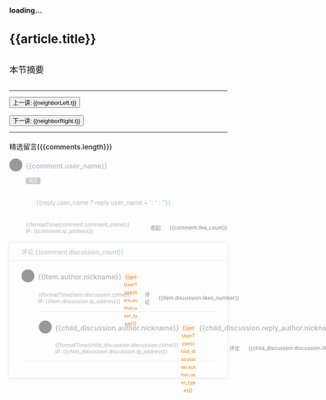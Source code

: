 <!-- <p>courseType: {{courseType}}</p>
<p>course_id: {{course_id}}</p>
<p>article_id: {{article_id}}</p>

{{ currentArticleIndex }}
<p>neighborLeft: {{neighborLeft}}</p>
<p>neighborRight: {{neighborRight}}</p> -->

<h3 v-if="loading">loading...</h3>

<h1>{{article.title}}</h1>
<div v-if="courseType === 'video' && article.content" style="padding-top:20px;padding-bottom:20px;font-size:20px;font-weight:500;">本节摘要</div>
<div v-html="article.content"></div>

<hr>
<div>
  <button @click="jump(courseType, course_id, neighborLeft.id, 'prev')">上一讲: {{neighborLeft.t}}</button>
  <br />
  <br />
  <button @click="jump(courseType, course_id, neighborRight.id, 'next')">下一讲: {{neighborRight.t}}</button>
</div>
<hr>

<div class="comments-wrap">
  <div class="index_comments">精选留言({{comments.length}})</div>
  <div v-for="comment in comments" :key="comment.id" class="comment_panel">
    <div class="comment_main">
      <div class="avatar" :class="comment.is_pvip ? 'avatar-pvip' : ''" style="width: 30px; height: 30px;">
        <!-- TODO 图片懒加载 -->
        <!-- <img class="avatar-img" /> -->
        <!-- <img class="avatar" :src="comment.user_header" /> -->
        <span class="avatar"></span>
        <i v-if="comment.is_pvip" class="iconfont icon-vip-fill pvip-logo"></i>
      </div>
      <div class="comment_info">
        <div class="user_name">{{comment.user_name}}</div>
        <div class="comment_topTag" v-if="comment.comment_is_top">置顶</div>
        <div class="comment_content" v-html="comment.comment_content"></div>
        <div class="comment_replies" v-if="comment.replies && comment.replies.length" v-for="reply in comment.replies">
          <p class="comment_reply_content">{{reply.user_name ? reply.user_name + ': ' : ''}}<span v-html="reply.content"></span></p>
        </div>
        <div class="comment_control">
          <div>
            <div class="comment_ctime">{{formatTime(comment.comment_ctime)}}</div>
            <div class="comment_ctime" v-if="comment.ip_address">IP: {{comment.ip_address}}</div>
          </div>
          <div class="comment_actions">
            <div class="comment_btnComment" :class="comment.expand ? 'comment_btnComment_on' : ''" @click="toggleDiscussion(comment)">
              <span class="iconfont icon-message"></span>
              <span v-if="comment.expand">收起</span>
              <template v-else>
                <span v-if="comment.discussion_count > 0">{{comment.discussion_count}}</span>
              </template>
            </div>
            <div class="comment_btnPraise" :class="comment.had_liked ? 'comment_btnPraise_on' : ''">
              <span class="iconfont icon-praise"></span>
              <span v-if="comment.like_count > 0">{{comment.like_count}}</span>
            </div>
          </div>
        </div>
      </div>
    </div>
    <div class="comment_nest_wrap" v-if="comment.expand">
      <div class="comment_nest_title">评论 {{comment.discussion_count}}</div>
      <div class="comment_nest_list">
        <div class="comment_nest_rootItem" v-for="item in comment.discussions" :key="item.discussion.id">
          <div class="comment_nest_commentRoot">
            <div class="avatar" :class="item.author.is_pvip ? 'avatar-pvip' : ''" style="width: 30px; height: 30px;">
              <!-- <img class="avatar" :src="item.author.avatar" /> -->
              <span class="avatar"></span>
              <i v-if="item.author.is_pvip" class="iconfont icon-vip-fill pvip-logo"></i>
            </div>
            <div class="comment_nest_info">
              <div class="comment_nest_userInfo">
                <div class="comment_nest_userInfo_userName">{{item.author.nickname}}</div>
                <div class="comment_nest_userInfo_mark" v-if="getUserType(item.author.user_type)">{{getUserType(item.author.user_type)}}</div>
              </div>
              <div class="comment_nest_discussion_content" v-html="item.discussion.discussion_content"></div>
              <div class="comment_control">
                <div>
                  <div class="comment_ctime">{{formatTime(item.discussion.ctime)}}</div>
                  <div class="comment_ctime" v-if="item.discussion.ip_address">IP: {{item.discussion.ip_address}}</div>
                </div>
                <div class="comment_actions">
                  <div class="comment_btnComment">
                    <span class="iconfont icon-message"></span>评论
                  </div>
                  <div class="comment_btnPraise" :class="item.discussion.is_liked ? 'comment_btnPraise_on' : ''">
                    <span class="iconfont icon-praise"></span>
                    <span v-if="item.discussion.likes_number > 0">{{item.discussion.likes_number}}</span>
                  </div>
                </div>
              </div>
            </div>
          </div>
          <div class="comment_nest_commentChildWrap" v-if="item.child_discussion_number > 0">
            <div class="comment_nest_commentChildItem" v-for="child_discussion in item.child_discussions" :key="child_discussion.discussion.id">
              <div class="avatar" :class="child_discussion.author.is_pvip ? 'avatar-pvip' : ''" style="width: 30px; height: 30px;">
                <!-- <img class="avatar" :src="child_discussion.author.avatar" /> -->
                <span class="avatar"></span>
                <i v-if="child_discussion.author.is_pvip" class="iconfont icon-vip-fill pvip-logo"></i>
              </div>
              <div class="comment_nest_info">
                <div class="comment_nest_userInfo">
                  <div class="comment_nest_userInfo_userName">{{child_discussion.author.nickname}}</div>
                  <div class="comment_nest_userInfo_mark" v-if="getUserType(child_discussion.author.user_type)">{{getUserType(child_discussion.author.user_type)}}</div>
                  <div class="comment_nest_toIcon iconfont icon-arrow-right-filling" style="margin-left: 4px; margin-right: 4px;font-size: 12px;"></div>
                  <div class="comment_nest_userInfo_userName">{{child_discussion.reply_author.nickname}}</div>
                  <div class="comment_nest_userInfo_mark" v-if="getUserType(child_discussion.reply_author.user_type)">{{getUserType(child_discussion.reply_author.user_type)}}</div>
                </div>
                <div class="comment_nest_discussion_content" v-html="child_discussion.discussion.discussion_content"></div>
                <div class="comment_control">
                  <div>
                    <div class="comment_ctime">{{formatTime(child_discussion.discussion.ctime)}}</div>
                    <div class="comment_ctime" v-if="child_discussion.discussion.ip_address">IP: {{child_discussion.discussion.ip_address}}</div>
                  </div>
                  <div class="comment_actions">
                    <div class="comment_btnComment">
                      <span class="iconfont icon-message"></span>评论
                    </div>
                    <div class="comment_btnPraise" :class="child_discussion.discussion.is_liked ? 'comment_btnPraise_on' : ''">
                      <span class="iconfont icon-praise"></span>
                      <span v-if="child_discussion.discussion.likes_number > 0">{{child_discussion.discussion.likes_number}}</span>
                    </div>
                  </div>
                </div>
              </div>
            </div>
          </div>
        </div>
      </div>
    </div>
  </div>
</div>

<script setup>
import { ref, computed, onMounted, nextTick, inject } from 'vue'
import { useRoute, useRouter } from 'vue-router'
import axios from 'axios'
import hljs from 'highlight.js'
// import 'highlight.js/styles/github.css'
import 'highlight.js/styles/atom-one-dark.css'

// const baseUrl = window.location.protocol + '//' + window.location.host
const baseUrl = '/study'

const columns = inject('geektime_columns')
const videoCourses = inject('geektime_videoCourses')

const route = useRoute()
const router = useRouter()
const loading = ref(false)
const article = ref({})
// const neighborLeft = computed(() => {
//   return article.value?.neighbors?.left || {}
// })
// const neighborRight = computed(() => {
//   return article.value?.neighbors?.right || {}
// })
const comments = computed(() => {
  // return (article.value?.comments || []).map(item => ({ ...item, expand: false }))
  return article.value?.comments || []
})

// const { type, course_id, article_id } = route.query
const courseType = computed(() => route.query.type)
const course_id = computed(() => route.query.course_id)
const article_id = computed(() => route.query.article_id)

const courses = computed(() => {
  if (courseType.value === 'column') {
    return columns
  } else if (courseType.value === 'video') {
    return videoCourses
  }
})
const course = computed(() => {
  if (courses.value) {
    return courses.value.find(item => item.id === Number(course_id.value))
  }
})
const currentArticleIndex = computed(() => {
  return course.value?.l?.findIndex(item => item.id === Number(article_id.value))
})
const neighborLeft = computed(() => {
  if (currentArticleIndex.value === undefined || currentArticleIndex.value <= 0) return {}
  return course.value?.l[currentArticleIndex.value - 1]
})
const neighborRight = computed(() => {
  if (currentArticleIndex.value === undefined || currentArticleIndex.value === -1 || currentArticleIndex.value >= course.value?.l.length - 1) return {}
  return course.value?.l[currentArticleIndex.value + 1]
})

onMounted(() => {
  if (!course.value) {
    alert('未找到课程: ' + courseType.value + '/' + course_id.value)
    return
  }
  getArticle(courseType.value, course_id.value, article_id.value)
})

function getArticle(courseType, course_id, article_id) {
  return new Promise((resolve, reject) => {
    loading.value = true
    axios({
      url: `${baseUrl}/geektime/${courseType}/list/${course_id}/${article_id}.json`,
      method: 'GET'
    }).then(res => {
      loading.value = false
      console.log('[getArticle] axios then:', `courseType=${courseType}, course_id=${course_id}, article_id=${article_id}`, res)
      const { status, data } = res
      if (status === 200 && data) {
        data.comments = (data.comments || []).map(item => ({ ...item, expand: false }))
        document.title = data.title
        article.value = data
        nextTick(() => hljs.highlightAll())
        resolve(data)
      } else {
        alert('[getArticle] axios status:' + status)
        reject(res)
      }
    }).catch(err => {
      loading.value = false
      console.error('[getArticle] axios catch:', `courseType=${courseType}, course_id=${course_id}, article_id=${article_id}`, err)
      alert('[getArticle] catch error:' + err.message)
      reject(err)
    })
  })
}

async function jump(courseType, course_id, article_id, action) {
  if (!article_id) {
    if (action === 'prev') {
      alert('已经是第一讲')
    } else if (action === 'next') {
      alert('已经是最后一讲')
    }
    return
  }

  await getArticle(courseType, course_id, article_id)

  // window.scroll({
  //   top: 0,
  //   behavior: 'smooth'
  // })
  // window.scrollTo({
  //   top: 0,
  //   behavior: 'smooth'
  // })

  // window.location.href = `./article.html?type=${courseType}&course_id=${course_id}&article_id=${article_id}`
  router.replace({
    path: '/geektime/column/article',
    query: {
      type: courseType,
      course_id,
      article_id
    }
  })
}

function getUserType(user_type) {
  const typeMap = {
    2: '作者',
    4: '编辑',
    8: '编辑',
  }
  return typeMap[user_type] || ''
}

function formatTime(time) {
  const _t = new Date(time * 1000)
  const y = _t.getFullYear()
  const M = _t.getMonth() + 1
  const d = _t.getDate()
  const h = _t.getHours()
  const m = _t.getMinutes()
  const s = _t.getSeconds()
  return [
    [
      y,
      M >= 10 ? M : '0' + M,
      d >= 10 ? d : '0' + d,
    ].join('-'),
    [
      h >= 10 ? h : '0' + h,
      m >= 10 ? m : '0' + m,
      s >= 10 ? s : '0' + s,
    ].join(':'),
  ].join(' ')
}

function toggleDiscussion(comment) {
  if (comment.discussion_count > 0) {
    comment.expand = !comment.expand
  }
}
</script>

<style>
video {
  max-width: 100%;
}
pre {
  padding: 0!important;
}
pre code {
  font-size: 14px!important;
}
.hljs{
  color: #abb2bf!important;
  background: #282c34!important;
}

.comments-wrap {
  margin-top: 20px;
}
.index_comments {
  font-size: 16px;
  /* color: #404040; */
  color: var(--c-text);
  font-weight: 500;
  -webkit-font-smoothing: antialiased;
  position: relative;
  z-index: 1;
  margin-bottom: 1rem;
}
.comment_panel {
  margin-bottom: 20px;
  border-bottom: 1px solid #e9e9e999;
  color: #adbac7;
}
.comment_main {
  display: flex;
}
.avatar {
  position: relative;
  flex-shrink: 0;
  border-radius: 50%;
  background-color: #999;
}
.avatar.avatar-pvip {
  padding: 2px;
  border: 0.5px solid #fdd397;
}
.avatar-img {
  display: block;
  -o-object-fit: contain;
  object-fit: contain;
  width: 100%;
  height: 100%;
  border-radius: 50%;
}
.pvip-logo {
  position: absolute;
  right: -1px;
  bottom: 0;
  width: 13px;
  height: 13px;
  color: #fdd397;
}
.comment_info {
  flex-grow: 1;
  margin-left: 0.5rem;
  padding-bottom: 20px;
}
.user_name {
  font-size: 16px;
  font-weight: 500;
  /* color: #3d464d; */
  color: var(--c-text);
  -webkit-font-smoothing: antialiased;
  line-height: 34px;
}
.comment_topTag {
  width: 34px;
  height: 15px;
  line-height: 15px;
  overflow: hidden;
  font-size: 10px;
  color: #fff;
  background: #cbcbcb;
  text-align: center;
  display: inline-block;
  border-radius: 2px;
  vertical-align: top;
  margin-top: 10px;
  font-weight: 400;
}
.comment_content {
  margin-top: 12px;
  /* color: #505050; */
  color: var(--c-text-lighter);
  -webkit-font-smoothing: antialiased;
  font-size: 14px;
  font-weight: 400;
  white-space: pre-wrap;
  word-break: break-all;
  line-height: 24px;
}
.comment_replies {
  margin-top: 10px;
  border-radius: 4px;
  /* background-color: #f6f7fb; */
  background-color: var(--c-details-bg);
}
.comment_reply_content {
  /* color: #505050; */
  color: var(--c-text-lighter);
  -webkit-font-smoothing: antialiased;
  font-size: 14px;
  font-weight: 400;
  white-space: pre-wrap;
  word-break: break-word;
  padding: 20px 20px 20px 24px;
}

.comment_control {
  display: flex;
  align-items: center;
  justify-content: space-between;
  margin-top: 15px;
}
.comment_ctime {
  margin-right: 10px;
  font-size: 12px;
  color: #b2b2b2;
}
.comment_actions {
  display: flex;
  align-items: center;
  font-size: 12px;
  color: #888;
}
.discussion_count {
  margin-right: 44px;
}
.discussion_count,
.like_count {
  display: flex;
  align-items: center;
  cursor: pointer;
  -webkit-user-select: none;
  -moz-user-select: none;
  -ms-user-select: none;
  user-select: none;
}
.discussion_count:hover,
.like_count:hover {
  color: #fa8919;
}

.comment_nest_wrap {
  padding-bottom: 38px;
  border-radius: 4px;
  box-shadow: 0 0 8px 1px rgb(140 163 191 / 18%);
}
.comment_nest_title {
  padding: 10px 0 10px 28px;
  border-bottom: 1px solid #e9e9e9;
  font-size: 14px;
  font-weight: 400;
  /* color: #353535; */
  color: var(--c-text-lighter);
}
.comment_nest_list {
  padding: 0 28px;
}
.comment_nest_rootItem {
  width: 100%;
  margin-top: 20px;
  border-bottom: 1px solid #e9e9e9;
}
.comment_nest_commentRoot {
  display: flex;
}
.comment_nest_info {
  flex-grow: 1;
  margin-left: 0.5rem;
  padding-bottom: 14px;
}
.comment_nest_userInfo {
  display: flex;
  flex-direction: row;
  align-items: center;
}
.comment_nest_userInfo_userName {
  display: flex;
  align-items: center;
  line-height: 34px;
  font-size: 16px;
  font-weight: 500;
  color: rgb(178, 178, 178);
}
.comment_nest_userInfo_mark {
  width: 34px;
  height: 18px;
  margin-left: 4px;
  line-height: 18px;
  border-radius: 9px;
  font-size: 11px;
  font-weight: 500;
  text-align: center;
  color: #fa8919;
  background: #fbf5ee;
}
.comment_nest_discussion_content {
  margin-top: 10px;
  line-height: 24px;
  -webkit-font-smoothing: antialiased;
  white-space: pre-wrap;
  word-break: break-word;
  font-size: 14px;
  font-weight: 400;
  /* color: #505050; */
  color: var(--c-text-lighter);
}

.comment_actions {
  display: flex;
  align-items: center;
}
.comment_btnComment,
.comment_btnPraise {
  margin-left: 20px;
  display: flex;
  align-items: center;
  text-decoration: none;
  cursor: pointer;
  -webkit-user-select: none;
  -moz-user-select: none;
  -ms-user-select: none;
  user-select: none;
  font-size: 12px;
  font-weight: 400;
  color: #888;
}
.comment_btnComment.comment_btnComment_on,
.comment_btnPraise.comment_btnPraise_on {
  color: #fa8919;
}
.comment_btnComment:hover,
.comment_btnPraise:hover {
  color: #fa8919;
}

.comment_nest_commentChildWrap {
  margin-left: 40px;
}
.comment_nest_commentChildItem {
  display: flex;
  padding-top: 20px;
  border-top: 1px solid #e9e9e9;
  transition: border-top .3s ease;
}
</style>
